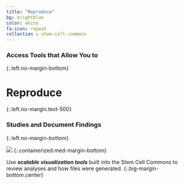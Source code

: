 ```yaml
---
title: "Reproduce"
bg: brightblue
color: white
fa-icon: repeat
collection : stem-cell-commons
---
```


### Access Tools that Allow You to
{:.left.no-margin-bottom}

# Reproduce
{:.left.no-margin.text-500}

### Studies and Document Findings
{:.left.no-margin-bottom}

<img src="{{ 'img/screen-reproduce.png' | relative_url }}" />
{:.containerized.med-margin-bottom}

Use **_scalable visualization tools_** built into the Stem Cell Commons to review analyses and how files were generated.
{:.big-margin-bottom.center}
